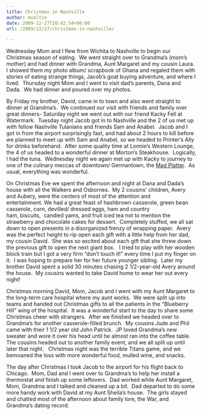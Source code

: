 ```yaml
---
title: Christmas in Nashville
author: mvaltie
date: 2009-12-27T20:42:54+00:00
url: /2009/12/27/christmas-in-nashville/

---
```

Wednesday Mom and I flew from Wichita to Nashville to begin our Christmas season of eating.  We went straight over to Grandma&#8217;s (mom&#8217;s mother) and had dinner with Grandma, Aunt Margaret and my cousin Laura.  I showed them my photo album/ scrapbook of Ghana and regaled them with stories of eating strange things, Jacob&#8217;s goat buying adventure, and where I lived.  Thursday night Mom and I went to visit dad&#8217;s parents, Dana and Dada.  We had dinner and poured over my photos.

By Friday my brother, David, came in to town and also went straight to dinner at Grandma&#8217;s.  We continued our visit with friends and family over great dinners- Saturday night we went out with our friend Kacky Fell at Watermark.  Tuesday night Jacob got in to Nashville and the 2 of us met up with fellow Nashville Tulanians and friends Sam and Anabel.  Jacob and I got in from the airport surprisingly fast, and had about 2 hours to kill before we planned to meet up with Sam and Anabel, so we headed to Printer&#8217;s Ally for drinks beforehand.  After some quality time at Lonnie&#8217;s Western Lounge, the 4 of us headed to a wonderful dinner at Morton&#8217;s Steakhouse.  Logically, I had the tuna.  Wednesday night we again met up with Kacky to journey to one of the culinary meccas of downtown/ Germantown, the <a href="http://themadplatterrestaurant.com/#lunchstop" target="_blank" rel="noopener noreferrer">Mad Platter</a>.  As usual, everything was wonderful.

On Christmas Eve we spent the afternoon and night at Dana and Dada&#8217;s house with all the Walkers and Osbornes.  My 2 cousins&#8217; children, Avery and Aubery, were the centers of most of the attention and entertainment. We had a great feast of hashbrown casserole, green bean casserole, corn, devilled/ dressed eggs, ham and country ham, biscuits,  candied yams, and fruit iced tea not to mention the strawberry and chocolate cakes for dessert.  Completely stuffed, we all sat down to open presents in a disorganized frenzy of wrapping paper.  Avery was the perfect height to rip open each gift with a little help from her dad, my cousin David.  She was so excited about each gift that she threw down the previous gift to open the next giant box.   I tried to play with her wooden block train but I got a very firm &#8220;don&#8217;t touch it!&#8221; every time I put my finger on it.  I was hoping to prepare her for her future younger sibling.  Later my brother David spent a solid 30 minutes chasing 2 1/2-year-old Avery around the house.  My cousins wanted to take David home to wear her out every night!

Christmas morning David, Mom, Jacob and I went with my Aunt Margaret to the long-term care hospital where my aunt works.  We were split up into teams and handed out Christmas gifts to all the patients in the &#8220;Blueberry Hill&#8221; wing of the hospital.  It was a wonderful start to the day to share some Christmas cheer with strangers.  After we finished we headed over to Grandma&#8217;s for another casserole-filled brunch.  My cousins Jude and Phil came with their 1 1/2 year old John Patrick.  JP loved Grandma&#8217;s new sweater and wore it over his head until he almost ran into the coffee table.  The cousins headed out to another family event, and we all split up until later that night.   Christmas night was the terrible Titans game, and we bemoaned the loss with more wonderful food, mulled wine, and snacks.

The day after Christmas I took Jacob to the airport for his flight back to Chicago.  Mom, Dad and I went over to Grandma&#8217;s to help her install a thermostat and finish up some leftovers.  Dad worked while Aunt Margaret, Mom, Grandma and I talked and cleaned up a bit.  Dad departed to do some more handy work with David at my Aunt Sheila&#8217;s house.  The girls stayed and chatted most of the afternoon about family lore, the War, and Grandma&#8217;s dating record.